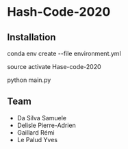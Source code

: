 # Hash-Code-2020 

## Installation

conda env create --file environment.yml

source activate Hase-code-2020

python main.py

## Team

* Da Silva Samuele
* Delisle Pierre-Adrien 
* Gaillard Rémi
* Le Palud Yves
